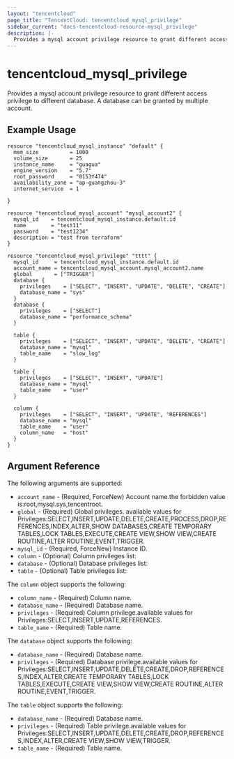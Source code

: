 ```yaml
---
layout: "tencentcloud"
page_title: "TencentCloud: tencentcloud_mysql_privilege"
sidebar_current: "docs-tencentcloud-resource-mysql_privilege"
description: |-
  Provides a mysql account privilege resource to grant different access privilege to different database. A database can be granted by multiple account.
---
```


# tencentcloud_mysql_privilege

Provides a mysql account privilege resource to grant different access privilege to different database. A database can be granted by multiple account.

## Example Usage

```hcl
resource "tencentcloud_mysql_instance" "default" {
  mem_size          = 1000
  volume_size       = 25
  instance_name     = "guagua"
  engine_version    = "5.7"
  root_password     = "0153Y474"
  availability_zone = "ap-guangzhou-3"
  internet_service  = 1

}

resource "tencentcloud_mysql_account" "mysql_account2" {
  mysql_id    = tencentcloud_mysql_instance.default.id
  name        = "test11"
  password    = "test1234"
  description = "test from terraform"
}

resource "tencentcloud_mysql_privilege" "tttt" {
  mysql_id     = tencentcloud_mysql_instance.default.id
  account_name = tencentcloud_mysql_account.mysql_account2.name
  global       = ["TRIGGER"]
  database {
    privileges    = ["SELECT", "INSERT", "UPDATE", "DELETE", "CREATE"]
    database_name = "sys"
  }
  database {
    privileges    = ["SELECT"]
    database_name = "performance_schema"
  }

  table {
    privileges    = ["SELECT", "INSERT", "UPDATE", "DELETE", "CREATE"]
    database_name = "mysql"
    table_name    = "slow_log"
  }

  table {
    privileges    = ["SELECT", "INSERT", "UPDATE"]
    database_name = "mysql"
    table_name    = "user"
  }

  column {
    privileges    = ["SELECT", "INSERT", "UPDATE", "REFERENCES"]
    database_name = "mysql"
    table_name    = "user"
    column_name   = "host"
  }
}
```

## Argument Reference

The following arguments are supported:

* `account_name` - (Required, ForceNew) Account name.the forbidden value is:root,mysql.sys,tencentroot.
* `global` - (Required) Global privileges. available values for Privileges:SELECT,INSERT,UPDATE,DELETE,CREATE,PROCESS,DROP,REFERENCES,INDEX,ALTER,SHOW DATABASES,CREATE TEMPORARY TABLES,LOCK TABLES,EXECUTE,CREATE VIEW,SHOW VIEW,CREATE ROUTINE,ALTER ROUTINE,EVENT,TRIGGER.
* `mysql_id` - (Required, ForceNew) Instance ID.
* `column` - (Optional) Column privileges list:
* `database` - (Optional) Database privileges list:
* `table` - (Optional) Table privileges list:

The `column` object supports the following:

* `column_name` - (Required) Column name.
* `database_name` - (Required) Database name.
* `privileges` - (Required) Column privilege.available values for Privileges:SELECT,INSERT,UPDATE,REFERENCES.
* `table_name` - (Required) Table name.

The `database` object supports the following:

* `database_name` - (Required) Database name.
* `privileges` - (Required) Database privilege.available values for Privileges:SELECT,INSERT,UPDATE,DELETE,CREATE,DROP,REFERENCES,INDEX,ALTER,CREATE TEMPORARY TABLES,LOCK TABLES,EXECUTE,CREATE VIEW,SHOW VIEW,CREATE ROUTINE,ALTER ROUTINE,EVENT,TRIGGER.

The `table` object supports the following:

* `database_name` - (Required) Database name.
* `privileges` - (Required) Table privilege.available values for Privileges:SELECT,INSERT,UPDATE,DELETE,CREATE,DROP,REFERENCES,INDEX,ALTER,CREATE VIEW,SHOW VIEW,TRIGGER.
* `table_name` - (Required) Table name.


